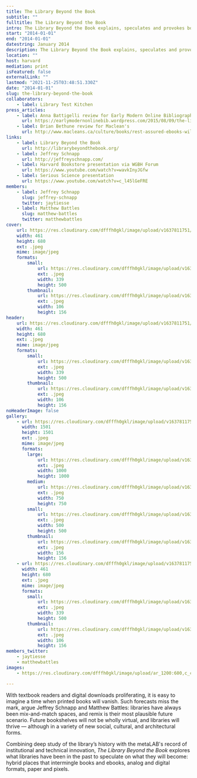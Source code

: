 ```yaml
---
title: The Library Beyond the Book
subtitle: ""
fulltitle: The Library Beyond the Book
intro: The Library Beyond the Book explains, speculates and provokes book culture for a world where the physical and the virtual blend with ever increasing intimacy.
start: "2014-01-01"
end: "2014-01-01"
datestring: January 2014
description: The Library Beyond the Book explains, speculates and provokes book culture for a world where the physical and the virtual blend with ever increasing …
location: ""
host: harvard
mediation: print
isFeatured: false
externalLink: ""
lastmod: "2021-11-25T03:48:51.330Z"
date: "2014-01-01"
slug: the-library-beyond-the-book
collaborators:
    - label: Library Test Kitchen
press_articles:
    - label: Anna Battigelli review for Early Modern Online Bibliography
      url: https://earlymodernonlinebib.wordpress.com/2015/08/09/the-library-beyond-the-book-and-beyond-the-human/
    - label: Brian Bethune review for Maclean's
      url: http://www.macleans.ca/culture/books/rest-assured-ebooks-will-not-destroy-books/
links:
    - label: Library Beyond the Book
      url: http://librarybeyondthebook.org/
    - label: Jeffrey Schnapp
      url: http://jeffreyschnapp.com/
    - label: Harvard Bookstore presentation via WGBH Forum
      url: https://www.youtube.com/watch?v=wavkInyJGfw
    - label: Serious Science presentation
      url: https://www.youtube.com/watch?v=c_l45lGeFRE
members:
    - label: Jeffrey Schnapp
      slug: jeffrey-schnapp
      twitter: jaytiesse
    - label: Matthew Battles
      slug: matthew-battles
      twitter: matthewbattles
cover:
    url: https://res.cloudinary.com/dfffh0gkl/image/upload/v1637811751/beyondthebook1_81e3a2e2b5.jpg
    width: 461
    height: 680
    ext: .jpeg
    mime: image/jpeg
    formats:
        small:
            url: https://res.cloudinary.com/dfffh0gkl/image/upload/v1637811752/small_beyondthebook1_81e3a2e2b5.jpg
            ext: .jpeg
            width: 339
            height: 500
        thumbnail:
            url: https://res.cloudinary.com/dfffh0gkl/image/upload/v1637811752/thumbnail_beyondthebook1_81e3a2e2b5.jpg
            ext: .jpeg
            width: 106
            height: 156
header:
    url: https://res.cloudinary.com/dfffh0gkl/image/upload/v1637811751/beyondthebook1_81e3a2e2b5.jpg
    width: 461
    height: 680
    ext: .jpeg
    mime: image/jpeg
    formats:
        small:
            url: https://res.cloudinary.com/dfffh0gkl/image/upload/v1637811752/small_beyondthebook1_81e3a2e2b5.jpg
            ext: .jpeg
            width: 339
            height: 500
        thumbnail:
            url: https://res.cloudinary.com/dfffh0gkl/image/upload/v1637811752/thumbnail_beyondthebook1_81e3a2e2b5.jpg
            ext: .jpeg
            width: 106
            height: 156
noHeaderImage: false
gallery:
    - url: https://res.cloudinary.com/dfffh0gkl/image/upload/v1637811751/beyondthebook2_dbe05576ec.jpg
      width: 1501
      height: 1501
      ext: .jpeg
      mime: image/jpeg
      formats:
        large:
            url: https://res.cloudinary.com/dfffh0gkl/image/upload/v1637811752/large_beyondthebook2_dbe05576ec.jpg
            ext: .jpeg
            width: 1000
            height: 1000
        medium:
            url: https://res.cloudinary.com/dfffh0gkl/image/upload/v1637811752/medium_beyondthebook2_dbe05576ec.jpg
            ext: .jpeg
            width: 750
            height: 750
        small:
            url: https://res.cloudinary.com/dfffh0gkl/image/upload/v1637811753/small_beyondthebook2_dbe05576ec.jpg
            ext: .jpeg
            width: 500
            height: 500
        thumbnail:
            url: https://res.cloudinary.com/dfffh0gkl/image/upload/v1637811752/thumbnail_beyondthebook2_dbe05576ec.jpg
            ext: .jpeg
            width: 156
            height: 156
    - url: https://res.cloudinary.com/dfffh0gkl/image/upload/v1637811751/beyondthebook1_81e3a2e2b5.jpg
      width: 461
      height: 680
      ext: .jpeg
      mime: image/jpeg
      formats:
        small:
            url: https://res.cloudinary.com/dfffh0gkl/image/upload/v1637811752/small_beyondthebook1_81e3a2e2b5.jpg
            ext: .jpeg
            width: 339
            height: 500
        thumbnail:
            url: https://res.cloudinary.com/dfffh0gkl/image/upload/v1637811752/thumbnail_beyondthebook1_81e3a2e2b5.jpg
            ext: .jpeg
            width: 106
            height: 156
members_twitter:
    - jaytiesse
    - matthewbattles
images:
    - https://res.cloudinary.com/dfffh0gkl/image/upload/ar_1200:600,c_crop/c_limit,h_1200,w_600/v1637811751/beyondthebook1_81e3a2e2b5.jpg

---
```

With textbook readers and digital downloads proliferating, it is easy to imagine a time when printed books will vanish. Such forecasts miss the mark, argue Jeffrey Schnapp and Matthew Battles: libraries have always been mix-and-match spaces, and remix is their most plausible future scenario. Future bookshelves will not be wholly virtual, and libraries will thrive — although in a variety of new social, cultural, and architectural forms. 

Combining deep study of the library’s history with the metaLAB's record of institutional and technical innovation, *The Library Beyond the Book* explores what libraries have been in the past to speculate on what they will become: hybrid places that intermingle books and ebooks, analog and digital formats, paper and pixels.